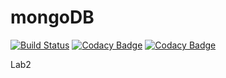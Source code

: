 # mongoDB
[![Build Status](https://travis-ci.org/ViXLEM/mongoDB.svg?branch=master)](https://travis-ci.org/ViXLEM/mongoDB)
[![Codacy Badge](https://api.codacy.com/project/badge/Grade/9dac056dffcb4d998bcb748ffa46510e)](https://www.codacy.com/app/ViXLEM/mongoDB?utm_source=github.com&amp;utm_medium=referral&amp;utm_content=ViXLEM/mongoDB&amp;utm_campaign=Badge_Grade)
[![Codacy Badge](https://api.codacy.com/project/badge/Coverage/9dac056dffcb4d998bcb748ffa46510e)](https://www.codacy.com/app/ViXLEM/mongoDB?utm_source=github.com&utm_medium=referral&utm_content=ViXLEM/mongoDB&utm_campaign=Badge_Coverage)

Lab2